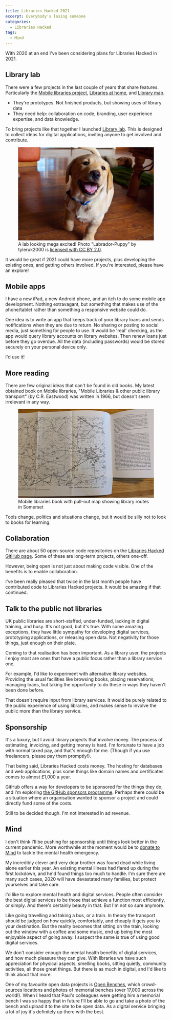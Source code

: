 ```yaml
---
title: Libraries Hacked 2021
excerpt: Everybody's losing someone
categories:
  - Libraries Hacked
tags:
  - Mind
---
```


With 2020 at an end I've been considering plans for Libraries Hacked in 2021.

## Library lab

There were a few projects in the last couple of years that share features. Particularly the [Mobile libraries project](https://www.mobilelibraries.org/), [Libraries at home](https://www.librariesathome.co.uk/), and [Library map](https://www.librarymap.co.uk/). 

* They're prototypes. Not finished products, but showing uses of library data
* They need help: collaboration on code, branding, user experience expertise, and data knowledge.

To bring projects like that together I launched [Library lab](https://www.librarylab.uk/). This is designed to collect ideas for digital applications, inviting anyone to get involved and contribute.

<figure>
  <img src="https://raw.githubusercontent.com/LibrariesHacked/librarylab/master/assets/images/homepage-lab.jpg" alt="A labrador looking mega excited!"/>
  <figcaption>A lab looking mega excited! Photo "Labrador-Puppy" by tyleruk2000 is <a href="https://creativecommons.org/licenses/by/2.0/">licensed with CC BY 2.0</a>.</figcaption>
</figure>

It would be great if 2021 could have more projects, plus developing the existing ones, and getting others involved. If you're interested, please have an explore!

## Mobile apps

I have a new iPad, a new Android phone, and an itch to do some mobile app development. Nothing extravagant, but something that makes use of the phone/tablet rather than something a responsive website could do.

One idea is to write an app that keeps track of your library loans and sends notifications when they are due to return. No sharing or posting to social media, just something for people to use. It would be 'real' checking, as the app would query library accounts on library websites. Then renew loans just before they go overdue. All the data (including passwords) would be stored securely on your personal device only.

I'd use it!

## More reading

There are few original ideas that can't be found in old books. My latest obtained book on Mobile libraries, "Mobile Libraries & other public library transport" (by C.R. Eastwood) was written in 1966, but doesn't seem irrelevant in any way.

<figure>
  <img src="https://raw.githubusercontent.com/LibrariesHacked/librarieshacked.github.io/master/images/2020-11-20-mobile-libraries.jpg" alt="Mobile libraries book opened at the pull-out map pages"/>
  <figcaption>Mobile libraries book with pull-out map showing library routes in Somerset</figcaption>
</figure>

Tools change, politics and situations change, but it would be silly not to look to books for learning.

## Collaboration

There are about 50 open-source code repositories on the [Libraries Hacked GitHub page](https://github.com/librarieshacked). Some of these are long-term projects, others one-off.

However, being open is not just about making code visible. One of the benefits is to enable collaboration.

I've been really pleased that twice in the last month people have contributed code to Libraries Hacked projects. It would be amazing if that continued.

## Talk to the public not libraries

UK public libraries are short-staffed, under-funded, lacking in digital training, and busy. It's not good, but it's true. With some amazing exceptions, they have little sympathy for developing digital services, prototyping applications, or releasing open data. Not negativity for those things, just enough on their plate.

Coming to that realisation has been important. As a library user, the projects I enjoy most are ones that have a public focus rather than a library service one.

For example, I'd like to experiment with alternative library websites. Providing the usual facilities like browsing books, placing reservations, managing loans, but taking the opportunity to do these in ways they haven't been done before.

That doesn't require input from library services. It would be purely related to the public experience of using libraries, and makes sense to involve the public more than the library service.

## Sponsorship

It's a luxury, but I avoid library projects that involve money. The process of estimating, invoicing, and getting money is hard. I'm fortunate to have a job with normal taxed pay, and that's enough for me. (Though if you use freelancers, please pay them promptly!).

That being said, Libraries Hacked costs money. The hosting for databases and web applications, plus some things like domain names and certificates comes to almost £1,000 a year. 

GitHub offers a way for developers to be sponsored for the things they do, and I'm exploring [the GitHub sponsors programme](https://github.com/sponsors). Perhaps there could be a situation where an organisation wanted to sponsor a project and could directly fund some of the costs.

Still to be decided though. I'm not interested in ad revenue.

## Mind

I don't think I'll be pushing for sponsorship until things look better in the current pandemic. More worthwhile at the moment would be to [donate to Mind](https://www.mind.org.uk/donate/) to tackle the mental health emergency.

My incredibly clever and very dear brother was found dead while living alone earlier this year. An existing mental illness had flared up during the first lockdown, and he'd found things too much to handle. I'm sure there are many such cases, 2020 will have devastated many families, but protect yourselves and take care.

I'd like to explore mental health and digital services. People often consider the best digital services to be those that achieve a function most efficiently, or simply. And there's certainly beauty in that. But I'm not so sure anymore.

Like going travelling and taking a bus, or a train. In theory the transport should be judged on how quickly, comfortably, and cheaply it gets you to your destination. But the reality becomes that sitting on the train, looking out the window with a coffee and some music, end up being the most enjoyable aspect of going away. I suspect the same is true of using good digital services.

We don't consider enough the mental health benefits of digital services, and how much pleasure they can give. With libraries we have such appreciation for physical aspects, smelling books, sitting quietly, community activities, all those great things. But there is as much in digital, and I'd like to think about that more.

One of my favourite open data projects is [Open Benches](https://openbenches.org/), which crowd-sources locations and photos of memorial benches (over 17,000 across the world!). When I heard that Paul's colleagues were getting him a memorial bench I was so happy that in future I'll be able to go and take a photo of the bench and upload it to the site to be open data. As a digital service bringing a lot of joy it's definitely up there with the best.
